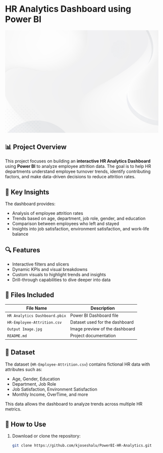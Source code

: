 # HR Analytics Dashboard using Power BI


![App Screenshot](https://github.com/kjoseshalu/PowerBI-HR-Analytics/blob/main/Output%20Image.jpg)


## 📊 Project Overview

This project focuses on building an **interactive HR Analytics Dashboard** using **Power BI** to analyze employee attrition data. The goal is to help HR departments understand employee turnover trends, identify contributing factors, and make data-driven decisions to reduce attrition rates.

## 🧠 Key Insights

The dashboard provides:

- Analysis of employee attrition rates
- Trends based on age, department, job role, gender, and education
- Comparison between employees who left and stayed
- Insights into job satisfaction, environment satisfaction, and work-life balance

## 🔍 Features

- Interactive filters and slicers
- Dynamic KPIs and visual breakdowns
- Custom visuals to highlight trends and insights
- Drill-through capabilities to dive deeper into data

## 📁 Files Included

| File Name                    | Description                                    |
|-----------------------------|------------------------------------------------|
| `HR Analytics Dashboard.pbix` | Power BI Dashboard file                        |
| `HR-Employee-Attrition.csv` | Dataset used for the dashboard                 |
| `Output Image.jpg`          | Image preview of the dashboard                 |
| `README.md`                 | Project documentation                          |

## 📂 Dataset

The dataset (`HR-Employee-Attrition.csv`) contains fictional HR data with attributes such as:

- Age, Gender, Education
- Department, Job Role
- Job Satisfaction, Environment Satisfaction
- Monthly Income, OverTime, and more

This data allows the dashboard to analyze trends across multiple HR metrics.

## 🚀 How to Use

1. Download or clone the repository:
   ```bash
   git clone https://github.com/kjoseshalu/PowerBI-HR-Analytics.git

